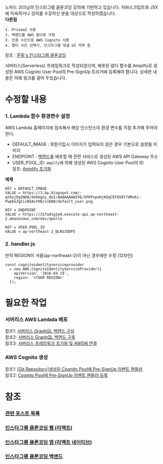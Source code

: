 노마드 코더님의 인스타그램 클론코딩 강의에 기반하고 있습니다.
자바스크립트와 JSX에 익숙하거나 강의를 수강하신 분을 대상으로 작성하였습니다.  
**다른점**
```
1. Prisma2 사용
2. 백앤드를 AWS 람다로 구현
3. 인증 수단으로 AWS Cognito 사용
4. 멀티 사진 선택기, 인스타그램 댓글 UI 카피 등
```
참조 : [준동's 인스타그램 클론코딩 ](https://joondong.tistory.com/92)  
  
서버리스(Serverless) 프레임워크로 작성되었으며, 배포된 람다 함수를 Amplify로 생성된 AWS Cognito User Pool의 Pre-SignUp 트리거에 등록해야 합니다. 
상세한 내용은 아래 링크를 걸어 두었습니다.
# 수정할 내용
### 1. Lambda 함수 환경변수 설정
AWS Lambda 홈페이지에 접속해서 해당 인스턴스의 환경 변수를 직접 추가해 주어야 한다.  
* DEFAULT_IMAGE : 회원가입시 이미지가 입력되지 않은 경우 기본으로 설정될 이미지  
* ENDPOINT : [백앤드](https://github.com/JoonDong2/instagureng-backend)를 배포할 때 관련 서비스로 생성된 AWS API Gateway 주소  
* USER_POOL_ID: `amplfy`에 의해 생성된 AWS Cognito User Pool의 ID  
참조: [Amplify 초기화](https://joondong.tistory.com/99)
  
**예제**
```
KEY = DEFAULT_IMAGE
VALUE = https://3.bp.blogspot.com/-qtEejOg1NHA/Xobmg2y_QeI/AAAAAAAAIVE/UFKPvpeHjKUqCEFOX8lT4MsKz-PwpEGJgCLcBGAsYHQ/s1600/default_user.png

KEY = ENDPOINT
VALUE = https://31fadsg1e0.execute-api.ap-northeast-2.amazonaws.com/dev/apollo

KEY = USER_POOL_ID
VALUE = ap-northeast-2_DLRUJODP5
```
### 2. handler.js
만약 REGION이 서울(ap-northeast-2)이 아닌 경우에만 수정 (12라인)
```
const cognitoidentityserviceprovider 
  = new AWS.CognitoIdentityServiceProvider({
    apiVersion: '2016-04-19', 
    region: '<YOUR REGION>'
  });
```
  
# 필요한 작업
### 서버리스 AWS Lambda 배포
참조1: [서버리스 GraphQL 백앤드 구성](https://joondong.tistory.com/133)  
참조2: [서버리스 GraphQL 백앤드 구축](https://joondong.tistory.com/136)  
참조3: [서버리스 프레임워크 초기화 및 AWS에 연결](https://joondong.tistory.com/106)  
### AWS Cognito 생성
참조1: [[Git Repository]생성된 Cognito Pool에 Pre-SignUp 이벤트 핸들러](https://github.com/JoonDong2/instagureng-cognito-presignup)  
참조2: [Cognito Pool에 Pre-SignUp 이벤트 핸들러 등록](https://joondong.tistory.com/102)  
  
  
# 참조
### [관련 포스트 목록](https://joondong.tistory.com/151)  
### [인스타그램 클론코딩 웹 (리액트)](https://github.com/JoonDong2/instagureng-frontend)  
### [인스타그램 클론코딩 앱 (리액트 네이티브)](https://github.com/JoonDong2/instagureng-app)  
### [인스타그램 클론코딩 백앤드](https://github.com/JoonDong2/instagureng-backend)